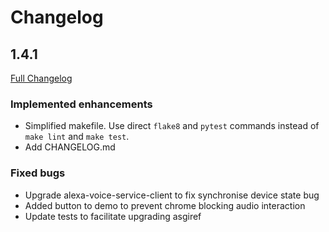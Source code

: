 # Changelog

## 1.4.1
[Full Changelog](https://github.com/richtier/alexa-browser-client/pull/25)

### Implemented enhancements
- Simplified makefile. Use direct `flake8` and `pytest` commands instead of  `make lint` and `make test`.
- Add CHANGELOG.md

### Fixed bugs
- Upgrade alexa-voice-service-client to fix synchronise device state bug
- Added button to demo to prevent chrome blocking audio interaction
- Update tests to facilitate upgrading asgiref
